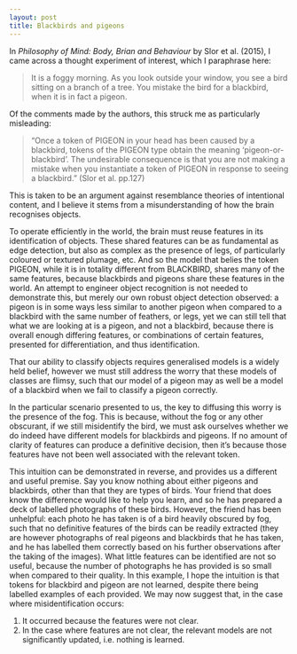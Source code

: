 ```yaml
---
layout: post
title: Blackbirds and pigeons
---
```


In *Philosophy of Mind: Body, Brian and Behaviour* by Slor et al. (2015), I came across a thought experiment of interest, which I paraphrase here: 

> It is a foggy morning. As you look outside your window, you see a bird sitting on a branch of a tree. You mistake the bird for a blackbird, when it is in fact a pigeon. 

Of the comments made by the authors, this struck me as particularly misleading: 

> “Once a token of PIGEON in your head has been caused by a blackbird, tokens of the PIGEON type obtain the meaning ‘pigeon-or-blackbird’. The undesirable consequence is that you are not making a mistake when you instantiate a token of PIGEON in response to seeing a blackbird.” (Slor et al. pp.127)	

This is taken to be an argument against resemblance theories of intentional content, and I believe it stems from a misunderstanding of how the brain recognises objects. 

To operate efficiently in the world, the brain must reuse features in its identification of objects. These shared features can be as fundamental as edge detection, but also as complex as the presence of legs, of particularly coloured or textured plumage, etc. And so the model that belies the token PIGEON, while it is in totality different from BLACKBIRD, shares many of the same features, because blackbirds and pigeons share these features in the world. An attempt to engineer object recognition is not needed to demonstrate this, but merely our own robust object detection observed: a pigeon is in some ways less similar to another pigeon when compared to a blackbird with the same number of feathers, or legs, yet we can still tell that what we are looking at is a pigeon, and not a blackbird, because there is overall enough differing features, or combinations of certain features, presented for differentiation, and thus identification.

That our ability to classify objects requires generalised models is a widely held belief, however we must still address the worry that these models of classes are flimsy, such that our model of a pigeon may as well be a model of a blackbird when we fail to classify a pigeon correctly. 

In the particular scenario presented to us, the key to diffusing this worry is the presence of the fog. This is because, without the fog or any other obscurant, if we still misidentify the bird, we must ask ourselves whether we do indeed have different models for blackbirds and pigeons. If no amount of clarity of features can produce a definitive decision, then it’s because those features have not been well associated with the relevant token. 

This intuition can be demonstrated in reverse, and provides us a different and useful premise. Say you know nothing about either pigeons and blackbirds, other than that they are types of birds. Your friend that does know the difference would like to help you learn, and so he has prepared a deck of labelled photographs of these birds. However, the friend has been unhelpful: each photo he has taken is of a bird heavily obscured by fog, such that no definitive features of the birds can be readily extracted (they are however photographs of real pigeons and blackbirds that he has taken, and he has labelled them correctly based on his further observations after the taking of the images). What little features can be identified are not so useful, because the number of photographs he has provided is so small when compared to their quality. In this example, I hope the intuition is that tokens for blackbird and pigeon are not learned, despite there being labelled examples of each provided. We may now suggest that, in the case where misidentification occurs:
 
1. It occurred because the features were not clear. 
2. In the case where features are not clear, the relevant models are not significantly updated, i.e. nothing is learned. 
